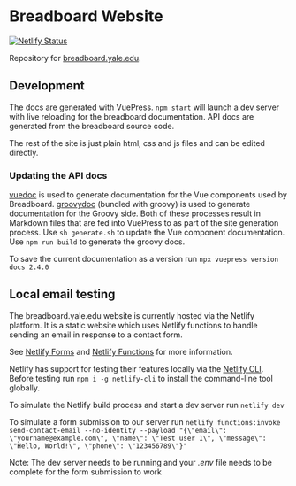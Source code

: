 # Breadboard Website
[![Netlify Status](https://api.netlify.com/api/v1/badges/91fee330-078d-4824-ae06-ced5e4888b31/deploy-status)](https://app.netlify.com/sites/wizardly-kepler-096cf8/deploys)

Repository for [breadboard.yale.edu](https://breadboard.yale.edu).
## Development
The docs are generated with VuePress. `npm start` will launch a dev server with live reloading for the breadboard documentation. API docs are generated from the breadboard source code.

The rest of the site is just plain html, css and js files and can be edited directly.

### Updating the API docs
[vuedoc] is used to generate documentation for the Vue components used by Breadboard. [groovydoc] (bundled with groovy) is used to generate documentation for the Groovy side. Both of these processes result in Markdown files that are fed into VuePress to as part of the site generation process. Use `sh generate.sh` to update the Vue component documentation. Use `npm run build` to generate the groovy docs.

To save the current documentation as a version run `npx vuepress version docs 2.4.0`

## Local email testing
The breadboard.yale.edu website is currently hosted via the Netlify platform. It is a static website which uses Netlify functions to handle sending an email in response to a contact form.

See [Netlify Forms](https://docs.netlify.com/forms/setup/) and [Netlify Functions](https://docs.netlify.com/functions/overview/) for more information.

Netlify has support for testing their features locally via the [Netlify CLI](https://docs.netlify.com/cli/get-started/).
Before testing run `npm i -g netlify-cli` to install the command-line tool globally.

To simulate the Netlify build process and start a dev server run `netlify dev`

To simulate a form submission to our server run `netlify functions:invoke send-contact-email --no-identity --payload "{\"email\": \"yourname@example.com\", \"name\": \"Test user 1\", \"message\": \"Hello, World!\", \"phone\": \"123456789\"}"`

Note: The dev server needs to be running and your *.env* file needs to be complete for the form submission to work


[vuedoc]: https://github.com/vuedoc/md
[groovydoc]: http://groovy-lang.org/groovydoc.html